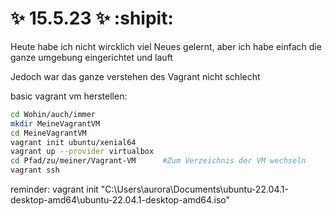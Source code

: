 # :sparkles: 15.5.23 :sparkles: :shipit:
Heute  habe ich nicht wircklich viel Neues gelernt, aber ich habe einfach die ganze umgebung eingerichtet und lauft

Jedoch war das ganze verstehen des Vagrant nicht schlecht

basic vagrant vm herstellen:

``` bash
cd Wohin/auch/immer
mkdir MeineVagrantVM
cd MeineVagrantVM
vagrant init ubuntu/xenial64                                                      #Vagrantfile erzeugen
vagrant up --provider virtualbox                                                  #Virtuelle Maschine erstellen & starten
cd Pfad/zu/meiner/Vagrant-VM      #Zum Verzeichnis der VM wechseln
vagrant ssh                   
```

reminder:
vagrant init "C:\Users\aurora\Documents\ubuntu-22.04.1-desktop-amd64\ubuntu-22.04.1-desktop-amd64.iso"
